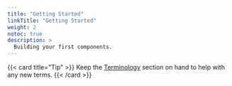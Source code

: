 ```yaml
---
title: "Getting Started"
linkTitle: "Getting Started"
weight: 2
notoc: true
description: >
  Building your first components.
---
```


{{< card title="Tip" >}}
Keep the [Terminology](/docs/concepts/terminology/) section on hand to help with any new terms.
{{< /card >}}
